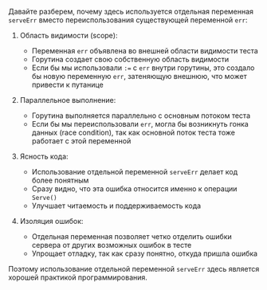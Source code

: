 Давайте разберем, почему здесь используется отдельная переменная `serveErr` вместо переиспользования существующей переменной `err`:

1. Область видимости (scope):
   - Переменная `err` объявлена во внешней области видимости теста
   - Горутина создает свою собственную область видимости
   - Если бы мы использовали `:=` с `err` внутри горутины, это создало бы новую переменную `err`, затеняющую внешнюю, что может привести к путанице

2. Параллельное выполнение:
   - Горутина выполняется параллельно с основным потоком теста
   - Если бы мы переиспользовали `err`, могла бы возникнуть гонка данных (race condition), так как основной поток теста тоже работает с этой переменной

3. Ясность кода:
   - Использование отдельной переменной `serveErr` делает код более понятным
   - Сразу видно, что эта ошибка относится именно к операции `Serve()`
   - Улучшает читаемость и поддерживаемость кода

4. Изоляция ошибок:
   - Отдельная переменная позволяет четко отделить ошибки сервера от других возможных ошибок в тесте
   - Упрощает отладку, так как сразу понятно, откуда пришла ошибка

Поэтому использование отдельной переменной `serveErr` здесь является хорошей практикой программирования.
